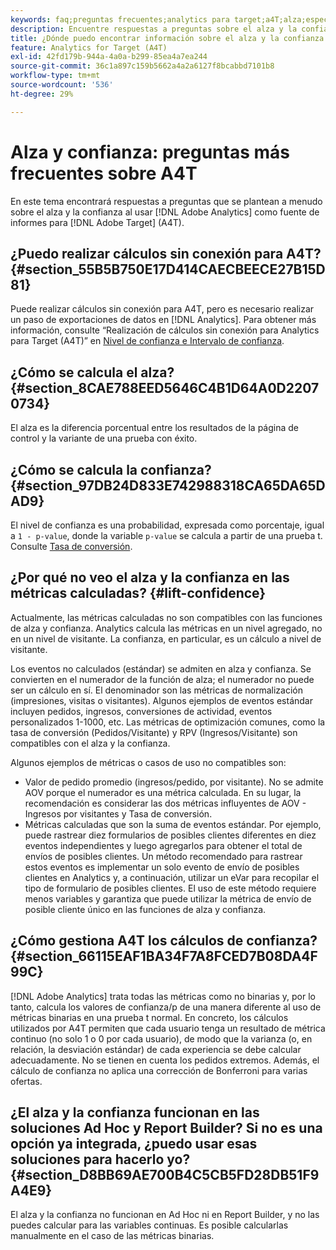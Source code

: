 ```yaml
---
keywords: faq;preguntas frecuentes;analytics para target;a4T;alza;específicos;creador de informes;confianza
description: Encuentre respuestas a preguntas sobre el alza y la confianza al usar Analytics para [!DNL Target] (A4T). A4T lets you use Analytics reporting for [!DNL Target] actividades.
title: ¿Dónde puedo encontrar información sobre el alza y la confianza con A4T?
feature: Analytics for Target (A4T)
exl-id: 42fd179b-944a-4a0a-b299-85ea4a7ea244
source-git-commit: 36c1a897c159b5662a4a2a6127f8bcabbd7101b8
workflow-type: tm+mt
source-wordcount: '536'
ht-degree: 29%

---
```


# Alza y confianza: preguntas más frecuentes sobre A4T

En este tema encontrará respuestas a preguntas que se plantean a menudo sobre el alza y la confianza al usar [!DNL Adobe Analytics] como fuente de informes para [!DNL Adobe Target] (A4T).

## ¿Puedo realizar cálculos sin conexión para A4T? {#section_55B5B750E17D414CAECBEECE27B15D81}

Puede realizar cálculos sin conexión para A4T, pero es necesario realizar un paso de exportaciones de datos en [!DNL Analytics]. Para obtener más información, consulte “Realización de cálculos sin conexión para Analytics para Target (A4T)” en [Nivel de confianza e Intervalo de confianza](/help/c-reports/conversion-rate.md#concept_0D0002A1EBDF420E9C50E2A46F36629B).

## ¿Cómo se calcula el alza? {#section_8CAE788EED5646C4B1D64A0D22070734}

El alza es la diferencia porcentual entre los resultados de la página de control y la variante de una prueba con éxito.

## ¿Cómo se calcula la confianza?   {#section_97DB24D833E742988318CA65DA65DAD9}

El nivel de confianza es una probabilidad, expresada como porcentaje, igual a `1 - p-value`, donde la variable `p-value` se calcula a partir de una prueba t. Consulte [Tasa de conversión](/help/c-reports/conversion-rate.md#concept_0D0002A1EBDF420E9C50E2A46F36629B).

## ¿Por qué no veo el alza y la confianza en las métricas calculadas?   {#lift-confidence}

Actualmente, las métricas calculadas no son compatibles con las funciones de alza y confianza. Analytics calcula las métricas en un nivel agregado, no en un nivel de visitante. La confianza, en particular, es un cálculo a nivel de visitante.

Los eventos no calculados (estándar) se admiten en alza y confianza. Se convierten en el numerador de la función de alza; el numerador no puede ser un cálculo en sí. El denominador son las métricas de normalización (impresiones, visitas o visitantes). Algunos ejemplos de eventos estándar incluyen pedidos, ingresos, conversiones de actividad, eventos personalizados 1-1000, etc. Las métricas de optimización comunes, como la tasa de conversión (Pedidos/Visitante) y RPV (Ingresos/Visitante) son compatibles con el alza y la confianza.

Algunos ejemplos de métricas o casos de uso no compatibles son:

* Valor de pedido promedio (ingresos/pedido, por visitante). No se admite AOV porque el numerador es una métrica calculada. En su lugar, la recomendación es considerar las dos métricas influyentes de AOV - Ingresos por visitantes y Tasa de conversión.
* Métricas calculadas que son la suma de eventos estándar. Por ejemplo, puede rastrear diez formularios de posibles clientes diferentes en diez eventos independientes y luego agregarlos para obtener el total de envíos de posibles clientes. Un método recomendado para rastrear estos eventos es implementar un solo evento de envío de posibles clientes en Analytics y, a continuación, utilizar un eVar para recopilar el tipo de formulario de posibles clientes. El uso de este método requiere menos variables y garantiza que puede utilizar la métrica de envío de posible cliente único en las funciones de alza y confianza.

## ¿Cómo gestiona A4T los cálculos de confianza?   {#section_66115EAF1BA34F7A8FCED7B08DA4F99C}

[!DNL Adobe Analytics] trata todas las métricas como no binarias y, por lo tanto, calcula los valores de confianza/p de una manera diferente al uso de métricas binarias en una prueba t normal. En concreto, los cálculos utilizados por A4T permiten que cada usuario tenga un resultado de métrica continuo (no solo 1 o 0 por cada usuario), de modo que la varianza (o, en relación, la desviación estándar) de cada experiencia se debe calcular adecuadamente. No se tienen en cuenta los pedidos extremos. Además, el cálculo de confianza no aplica una corrección de Bonferroni para varias ofertas.

## ¿El alza y la confianza funcionan en las soluciones Ad Hoc y Report Builder? Si no es una opción ya integrada, ¿puedo usar esas soluciones para hacerlo yo? {#section_D8BB69AE700B4C5CB5FD28DB51F9A4E9}

El alza y la confianza no funcionan en Ad Hoc ni en Report Builder, y no las puedes calcular para las variables continuas. Es posible calcularlas manualmente en el caso de las métricas binarias.
